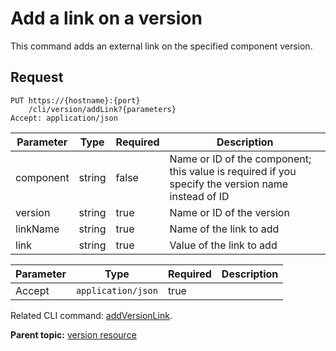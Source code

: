 # Add a link on a version

This command adds an external link on the specified component version.

## Request

```
PUT https://{hostname}:{port}
    /cli/version/addLink?{parameters}
Accept: application/json

```

|Parameter|Type|Required|Description|
|---------|----|--------|-----------|
|component|string|false|Name or ID of the component; this value is required if you specify the version name instead of ID|
|version|string|true|Name or ID of the version|
|linkName|string|true|Name of the link to add|
|link|string|true|Value of the link to add|

|Parameter|Type|Required|Description|
|---------|----|--------|-----------|
|Accept|`application/json`|true| |

Related CLI command: [addVersionLink](udclient_addversionlink.md).

**Parent topic:** [version resource](../../com.udeploy.api.doc/topics/rest_cli_version.md)

